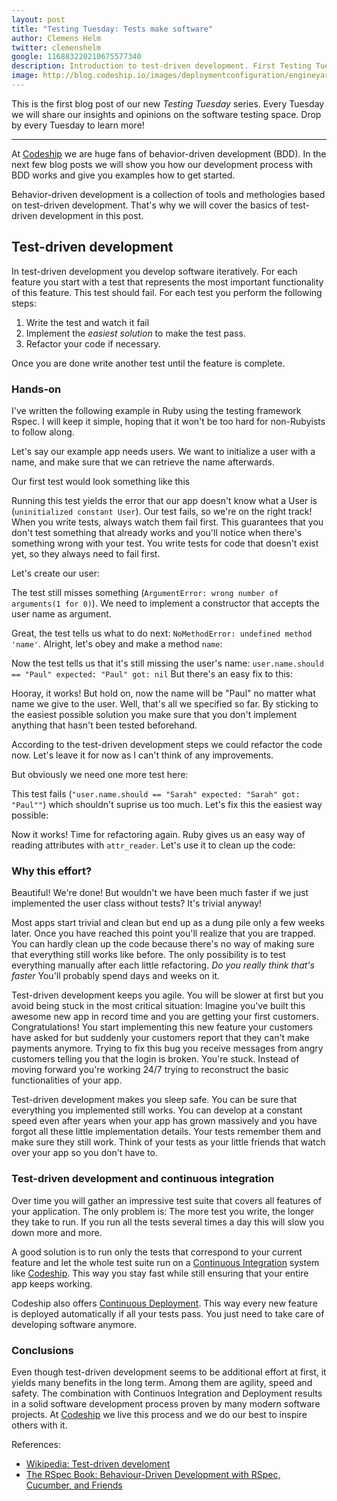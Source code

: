 ```yaml
---
layout: post
title: "Testing Tuesday: Tests make software"
author: Clemens Helm
twitter: clemenshelm
google: 116883220210675577340
description: Introduction to test-driven development. First Testing Tuesday
image: http://blog.codeship.io/images/deploymentconfiguration/engineyard_capistrano.png
---
```

This is the first blog post of our new *Testing Tuesday* series. Every Tuesday we
will share our insights and opinions on the software testing space. Drop by every
Tuesday to learn more!

<hr>

At [Codeship](https://www.codeship.io/) we are huge fans of behavior-driven development (BDD). In the next few
blog posts we will show you how our development process with BDD works and give you
examples how to get started.

Behavior-driven development is a collection of tools and methologies based on test-driven
development. That's why we will cover the basics of test-driven development in this post.

## Test-driven development

In test-driven development you develop software iteratively. For each feature you
start with a test that represents the most important functionality of this feature.
This test should fail. For each test you perform the following steps:

1. Write the test and watch it fail
2. Implement the *easiest solution* to make the test pass.
3. Refactor your code if necessary.

Once you are done write another test until the feature is complete.

### Hands-on

I've written the following example in Ruby using the testing framework Rspec. I will
keep it simple, hoping that it won't be too hard for non-Rubyists to follow along.

Let's say our example app needs users. We want to initialize a user with a
name, and make sure that we can retrieve the name afterwards.

Our first test would look something like this

<script src="https://gist.github.com/clemenshelm/5395845.js"></script>

Running this test yields the error that our app doesn't know what a User is (`uninitialized
constant User`). Our test
fails, so we're on the right track! When you write tests, always watch
them fail first. This guarantees that you don't test something that already works
and you'll notice when there's something wrong with your test. You write tests for code that doesn't exist
yet, so they always need to fail first.

Let's create our user:

<script src="https://gist.github.com/clemenshelm/5391689.js"></script>

The test still misses something (`ArgumentError: wrong number of arguments(1 for 0)`).
We need to implement a constructor that accepts the user name as argument.

<script src="https://gist.github.com/clemenshelm/5395816.js"></script>

Great, the test tells us what to do next: `NoMethodError: undefined method 'name'`.
Alright, let's obey and make a method `name`:

<script src="https://gist.github.com/clemenshelm/5395823.js"></script>

Now the test tells us that it's still missing the user's name:
`user.name.should == "Paul" expected: "Paul" got: nil` But there's an easy fix to this:

<script src="https://gist.github.com/clemenshelm/5395827.js"></script>

Hooray, it works! But hold on, now the name will be "Paul" no matter what name
we give to the user. Well, that's all we specified so far. By sticking
to the easiest possible solution you make sure that you don't implement anything
that hasn't been tested beforehand.

According to the test-driven development steps we could refactor the code now. Let's
leave it for now as I can't think of any improvements.

But obviously we need one more test here:

<script src="https://gist.github.com/clemenshelm/5395846.js"></script>

This test fails (`"user.name.should == "Sarah" expected: "Sarah" got: "Paul""`) which
shouldn't suprise us too much. Let's fix this the easiest way possible:

<script src="https://gist.github.com/clemenshelm/5395831.js"></script>

Now it works! Time for refactoring again. Ruby gives us an easy way of reading attributes
with `attr_reader`. Let's use it to clean up the code:

<script src="https://gist.github.com/clemenshelm/5395838.js"></script>

### Why this effort?

Beautiful! We're done! But wouldn't we have been much faster if we just implemented
the user class without tests? It's trivial anyway!

Most apps start trivial and clean but end up as a dung pile only a few weeks later.
Once you have reached this point you'll realize that you are trapped. You can hardly
clean up the code because there's no way of making sure that everything still works
like before. The only possibility is to test everything manually after each little
refactoring. *Do you really think that's faster* You'll probably spend days and weeks
on it.

Test-driven development keeps you agile. You will be slower at first but you avoid
being stuck in the most critical situation: Imagine you've built this awesome new
app in record time and you are getting your first customers. Congratulations!
You start implementing this new feature your customers have asked for but suddenly your customers report that
they can't make payments anymore. Trying to fix this bug you receive messages from
angry customers telling you that the login is broken. You're stuck. Instead
of moving forward you're working 24/7 trying to reconstruct the basic functionalities
of your app.

Test-driven development makes you sleep safe. You can be sure that everything
you implemented still works. You can develop at a constant speed even after years
when your app has grown massively and you have forgot all these little implementation
details. Your tests remember them and make sure they still work. Think of your tests
as your little friends that watch over your app so you don't have to.

### Test-driven development and continuous integration

Over time you will gather an impressive test suite that covers all features of your
application. The only problem is: The more test you write, the longer they take to
run. If you run all the tests several times a day this will slow you down more and
more.

A good solution is to run only the tests that correspond to your current feature and
let the whole test suite run on a [Continuous Integration](http://blog.codeship.io/2013/04/11/a-business-case-for-continuous-integration.html)
system like [Codeship](https://www.codeship.io/). This way you stay fast while
still ensuring that your entire app keeps working.

Codeship also offers [Continuous Deployment](http://blog.codeship.io/2012/12/05/Seven-steps-to-continuous-deployment.html).
This way every new feature is deployed automatically if all your tests pass. You
just need to take care of developing software anymore.

### Conclusions

Even though test-driven development seems to be additional effort at first, it
yields many benefits in the long term. Among them are agility, speed and safety.
The combination with Continuos Integration and Deployment results in a solid
software development process proven by many modern software projects.
At [Codeship](https://www.codship.io/) we live this process and we do our best to inspire others with it.

References:

* [Wikipedia: Test-driven develoment](http://en.wikipedia.org/wiki/Test_Driven_Development)
* [The RSpec Book: Behaviour-Driven Development with RSpec, Cucumber, and Friends](http://pragprog.com/book/achbd/the-rspec-book)